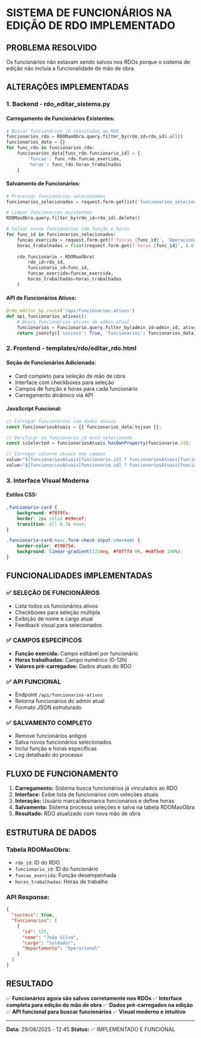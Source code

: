 # SISTEMA DE FUNCIONÁRIOS NA EDIÇÃO DE RDO IMPLEMENTADO

## PROBLEMA RESOLVIDO
Os funcionários não estavam sendo salvos nos RDOs porque o sistema de edição não incluía a funcionalidade de mão de obra.

## ALTERAÇÕES IMPLEMENTADAS

### 1. **Backend - rdo_editar_sistema.py**

#### **Carregamento de Funcionários Existentes:**
```python
# Buscar funcionários já vinculados ao RDO
funcionarios_rdo = RDOMaoObra.query.filter_by(rdo_id=rdo_id).all()
funcionarios_data = {}
for func_rdo in funcionarios_rdo:
    funcionarios_data[func_rdo.funcionario_id] = {
        'funcao': func_rdo.funcao_exercida,
        'horas': func_rdo.horas_trabalhadas
    }
```

#### **Salvamento de Funcionários:**
```python
# Processar funcionários selecionados
funcionarios_selecionados = request.form.getlist('funcionarios_selecionados')

# Limpar funcionários existentes
RDOMaoObra.query.filter_by(rdo_id=rdo_id).delete()

# Salvar novos funcionários com função e horas
for func_id in funcionarios_selecionados:
    funcao_exercida = request.form.get(f'funcao_{func_id}', 'Operacional')
    horas_trabalhadas = float(request.form.get(f'horas_{func_id}', 8.0))
    
    rdo_funcionario = RDOMaoObra(
        rdo_id=rdo_id,
        funcionario_id=func_id,
        funcao_exercida=funcao_exercida,
        horas_trabalhadas=horas_trabalhadas
    )
```

#### **API de Funcionários Ativos:**
```python
@rdo_editar_bp.route('/api/funcionarios-ativos')
def api_funcionarios_ativos():
    # Busca funcionários ativos do admin atual
    funcionarios = Funcionario.query.filter_by(admin_id=admin_id, ativo=True)
    return jsonify({'success': True, 'funcionarios': funcionarios_data})
```

### 2. **Frontend - templates/rdo/editar_rdo.html**

#### **Seção de Funcionários Adicionada:**
- Card completo para seleção de mão de obra
- Interface com checkboxes para seleção
- Campos de função e horas para cada funcionário
- Carregamento dinâmico via API

#### **JavaScript Funcional:**
```javascript
// Carregar funcionários com dados atuais
const funcionariosAtuais = {{ funcionarios_data|tojson }};

// Verificar se funcionário já está selecionado
const isSelected = funcionariosAtuais.hasOwnProperty(funcionario.id);

// Carregar valores atuais nos campos
value="${funcionariosAtuais[funcionario.id] ? funcionariosAtuais[funcionario.id].funcao : funcionario.cargo}"
value="${funcionariosAtuais[funcionario.id] ? funcionariosAtuais[funcionario.id].horas : 8}"
```

### 3. **Interface Visual Moderna**

#### **Estilos CSS:**
```css
.funcionario-card {
    background: #f8f9fa;
    border: 2px solid #e9ecef;
    transition: all 0.3s ease;
}

.funcionario-card:has(.form-check-input:checked) {
    border-color: #198754;
    background: linear-gradient(135deg, #f0fff4 0%, #e8f5e8 100%);
}
```

## FUNCIONALIDADES IMPLEMENTADAS

### ✅ **SELEÇÃO DE FUNCIONÁRIOS**
- Lista todos os funcionários ativos
- Checkboxes para seleção múltipla
- Exibição de nome e cargo atual
- Feedback visual para selecionados

### ✅ **CAMPOS ESPECÍFICOS**
- **Função exercida:** Campo editável por funcionário
- **Horas trabalhadas:** Campo numérico (0-12h)
- **Valores pré-carregados:** Dados atuais do RDO

### ✅ **API FUNCIONAL**
- Endpoint `/api/funcionarios-ativos`
- Retorna funcionários do admin atual
- Formato JSON estruturado

### ✅ **SALVAMENTO COMPLETO**
- Remove funcionários antigos
- Salva novos funcionários selecionados
- Inclui função e horas específicas
- Log detalhado do processo

## FLUXO DE FUNCIONAMENTO

1. **Carregamento:** Sistema busca funcionários já vinculados ao RDO
2. **Interface:** Exibe lista de funcionários com seleções atuais
3. **Interação:** Usuário marca/desmarca funcionários e define horas
4. **Salvamento:** Sistema processa seleções e salva na tabela RDOMaoObra
5. **Resultado:** RDO atualizado com nova mão de obra

## ESTRUTURA DE DADOS

### **Tabela RDOMaoObra:**
- `rdo_id`: ID do RDO
- `funcionario_id`: ID do funcionário
- `funcao_exercida`: Função desempenhada
- `horas_trabalhadas`: Horas de trabalho

### **API Response:**
```json
{
  "success": true,
  "funcionarios": [
    {
      "id": 123,
      "nome": "João Silva",
      "cargo": "Soldador",
      "departamento": "Operacional"
    }
  ]
}
```

## RESULTADO

✅ **Funcionários agora são salvos corretamente nos RDOs**
✅ **Interface completa para edição de mão de obra**
✅ **Dados pré-carregados na edição**
✅ **API funcional para buscar funcionários**
✅ **Visual moderno e intuitivo**

---
**Data:** 29/08/2025 - 12:45
**Status:** ✅ IMPLEMENTADO E FUNCIONAL